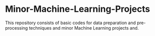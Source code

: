 # Minor-Machine-Learning-Projects

This repository consists of basic codes for data preparation and pre-processing techniques and minor Machine Learning projects and.
